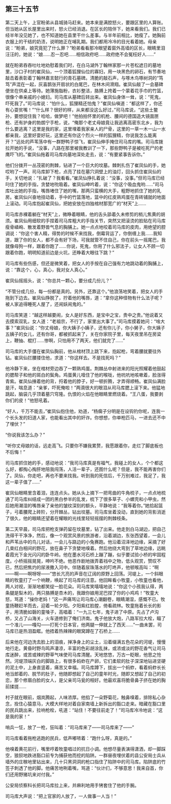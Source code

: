    

## 第三十五节

第二天上午，上官盼弟从县城骑马赶来。她本来是满腔怒火，要跟区里的人算账。但当她从区长屋里出来时，怒火已经消退。在区长的陪伴下，她来看我们。我们已经半年没见她了，也不知道她在县里干什么差事。与半年前相比，她瘦了。她胸前衣服上的干结的奶渍，说明她正在哺乳期。我们都用冷冷的目光看着她。母亲说：“盼弟，娘究竟犯了什么罪？”盼弟看看那冷眼望着窗外高墙的区长，眼睛里泪汪汪的，她说：“娘……忍一忍吧……相信政府吧……政府绝不会冤枉好人……”

就在盼弟吞吞吐吐地劝慰着我们时，在白马湖外丁翰林家那一片苍松遮日的墓地里，沙口子村的崔凤仙，一个顶着狐狸仙位的寡妇，用一块黑色的卵石，有节奏地敲击着表彰着丁翰林嘉言懿行的青石墓碑。清脆的敲石声，与啄木鸟啄树洞的“笃笃”声混在一起，灰喜鹊张开扇状的白尾巴，在林木间滑翔。崔凤仙敲了一会墓碑便坐在供桌上等待。她薄施脂粉，衣衫整洁，胳膊上挎着一个蒙着花手巾的竹篮，很像个串亲戚的小媳妇。司马库从墓碑后转出来。崔凤仙身体一耸，说：“死鬼，吓死我了。”司马库说：“怕什么，狐狸精还怕鬼？”崔凤仙嗔道：“都这样了，你还有心耍贫嘴！”“什么样？很好的样，从来都没这么好过，”司马库说，“这些土鳖孙，要想捉住我？哈哈，做梦吧！”他拍拍怀里的机枪、腰间的德国造大镜面匣枪、还有护身的勃朗宁手枪，说，“俺那个老丈母娘竟让我逃离高密东北乡，我为什么要逃离？这里是我的家，这里埋着我家亲人的尸骨，这里的一草一木一山一水都亲我，这里好耍好玩，这里还有你这个烈火一样的狐狸精，你说我怎么能离开？”远处的芦苇荡中有一群野鸭子惊飞，崔凤仙伸手掩住司马库的嘴。司马库拨拉开她的手说，“没事，八路在那里被我教训了一下，那些野鸭子是被吃死尸的老鹰吓飞的。”崔凤仙拖着司马库向墓地深处走去，说：“有要紧事告诉你。”

他们分拨开一丛茂密的荆棘，钻进了一个巨大的坟墓。棘刺扎伤了崔凤仙的手，她哎哟了一声。司马库卸下枪，点亮了挂在墓穴洞壁上的油灯，回头抓住崔凤仙的手，关切地说：“扎破了？我看看。”崔凤仙挣扎着说：“没事，没事。”但司马库已经叼住了她的手指，贪婪地吮吸着。崔凤仙呻吟着，说：“你这个吸血鬼哟……”司马库吐出她的手指，嘴唇堵住了她的嘴，那两只蛮横的大手，粗野地抓住了她的乳房。崔凤仙兴奋地扭动着，手中的竹篮落地，篮中的红皮熟鸡蛋在青砖铺就的地面上滚动。司马库抱起崔凤仙，把她安放在四独棺材那宽广的“材天”上……

司马库赤裸着躺在“材天”上，微睁着眼睛，他的舌头舔着久未修剪的梢儿焦黄的胡须。崔凤仙用细软的手捏着司马库粗大的手指关节，突然又把滚烫的脸贴在司马库瘦骨嶙峋、散发着野兽气息的胸脯上。她一点点地咬着司马库的皮肉，用绝望的腔调说：“你这个害人精，得势的时候不来找我，倒霉背运了，你倒缠上我……我知道，跟了你的女人，都不会有好下场，可我就管不住自己，你在前头一摇尾巴，我就像母狗一样，跟着你跑了……你说，死鬼，你用了什么邪法子，让女人不顾一切跟着你跑，明明知道前边是火坑，还睁着大眼往下跳？”

司马库有些伤感，但还是微笑着，把女人的手按在自己强有力地跳动着的胸脯上，说：“靠这个，心，真心，我对女人真心。”

崔凤仙摇摇头，说：“你总共一颗心，要分成几份儿？”

“不管分成几份，每一份都是真的。另外，还靠这个。”他浪荡地笑着，把女人的手拖到下边去。崔凤仙挣脱了，拧着他的嘴唇，道：“拿你这种怪物有什么法子呢？被人家追得睡死人屋了，还闹妖闹鬼的。”

司马库笑道：“越这样越要闹，女人是好东西，是宝中之宝，贵中之贵。”他说着又去摸索双乳，女人道：“老祖宗，不行了，家里出大事了。”司马库摸着她问：“啥大事？”崔凤仙说：“你丈母娘，你大姨子小姨子，还有你儿子，你小舅子，你大姨子五姨子的女儿，还有你哥，都被抓起来了，关在你家院子里，每天夜里吊在房梁上，鞭抽、棍打……惨啊，只怕用不了两天，他们就完了……”

司马库的大手僵在崔凤仙胸前，他从棺材顶上跳下来，抱起枪，弯着腰就要往外钻。崔凤仙拦腰搂住他，求道：“你这样去。不是找死吗？”

他冷静下来，坐在棺材旁边吞了一颗熟鸡蛋。荆棘丛中射进来的阳光照耀着他鼓起的腮帮子和他的斑白的鬓角。鸡蛋黄儿噎住了他的喉咙，他吭吭地咳嗽着，脸涨得青紫。崔凤仙捶着他的背，捋着他的脖子，好一顿折腾，才弄得顺畅。崔凤仙满脸是汗，喘息道：“亲爹，吓死俺啦！”两滴很大的眼泪从司马库腮上滚下来。他猛地跳起，脑袋几乎顶着墓穴穹隆。仇恨的火焰在他眼睛里燃烧着。“王八蛋，我要剥你们的皮！”他怒吼着。

“好人，千万不能去，”崔凤仙抱住他，劝道，“杨瘸子分明是在设钩钓你呢，连我一个长头发的妇道人家，也能看出其中的奸诈。你想想，你单枪匹马，一进去还不中了埋伏？”

“你说我该怎么办？”

“听你丈母娘的话，远走高飞。只要你不嫌我累赘，我愿跟着你，走烂了脚底板也不后悔！”

司马库抓住她的手，感动地说：“我司马库真是有福气，我碰上的女人，个个都这么好，都掏心掏肝地陪我闯荡，人活一辈子，还图什么呢？但是，我不能再害你们了。凤仙，你走吧，再也不要来找我。听到我的死信后，千万别难过，我足了，我这一辈子值了……”

崔凤仙眼睛里含着泪，连连点头。她从头上摘下一把弯曲的牛角梳子，一点点地梳通了司马库纠结成一团的黑白参半的乱发，梳下了很多草子、小螺壳和小甲虫，然后她用潮湿的嘴唇亲了亲他的皱纹深刻的额头，平静地说：“我等着你。”她拾起篮子，弓着腰爬上砖阶，分开棘丛，钻出坟墓。司马库坐着没动，直到她的背影消逝了很久，他的眼睛还望着在耀眼的光线里轻轻摇摆的荆棘枝条。

第二天早晨，司马库把枪支弹药留在坟墓里，钻了出来。他走到白马湖边，把自己洗得干干净净，然后，像一个观赏风景的旅游者，沿着湖边，东张西望着，一会儿和芦苇丛中的鸟儿对话，一会儿与路边的小兔赛跑。他沿着沼泽地边缘，采摘了好几束红白相间的野花，放在鼻子下贪婪地嗅着。然后他绕大弯到了草地边缘，远眺着霞光下金光闪闪的卧牛岭。他在墨水河石桥上蹦了蹦，似乎要试验小桥的牢固程度。小桥摇摇晃晃，呻吟不绝。他恶作剧地拨弄着裆中之物，低头观赏，赞叹不已，然后把焦灼的尿液撒入河中。伴随着尿珠落水的叮咚声，他顿喉高叫：“啊——啊——啊呀呀——”悠长亢亮的声音在辽阔的原野上回荡。河堤上，一个斜眼睛的牧童打了一个响鞭，唤起了司马库的注意。他回眸看小牧童，小牧童也看他，两人对视，渐渐地都笑绽一脸花朵。司马库笑嘻嘻地说：“你这个小孩我认得，两条腿是梨木的，两只胳膊是杏木的，我跟你娘用泥巴捏了你的小鸡鸡！”牧童大怒，骂道：“操你老妈！”这一声痛骂让司马库心潮翻卷，眼睛潮湿，感慨不已。牧童扬鞭赶羊而去，迎着一轮夕阳。夕阳紫红脸膛，倚看疏林。牧童拖着长长的影子，用清脆如磬的童嗓子，高唱着：“一九三七年，鬼子进了中原。先占了卢沟桥，又占了山海关，火车道修到了俺们济南。鬼子他放大炮，八路军拉大栓，瞄了一个准儿——嘎勾——打死个日本官，他两腿一伸就上了西天……”一曲未罢，司马库已是热泪盈眶。他捂着热辣辣的眼窝蹲在了石桥上……

后来他在河边洗去脸上的泪痕，掸净身上的尘土，沿着缀满五色花朵的河堤，慢慢地行走。黄昏时野鸟鸣声凄凉，丰富的色彩胡涂乱抹，或浓或淡的野花香气让司马库迷醉，或苦或辣的野草气味使司马库清醒。天地悠悠，万古一眨眼，他思之怆然。河堤顶端灰白的脚路上，有很多蚂蚱在产卵，它们柔软的肚子深深地钻进坚硬的泥土中，上身直竖着，痛苦又幸福。司马库蹲下，拔出一个蚂蚱，看着蚂蚱长长地当郎着的、脱节的肚子，他随即想起了自己的童年时光，随即又想起了自己的初恋，那个修眉白脸的女人，是父亲司马瓮的相好。他最欢喜将脆骨鼻子挤在她的胸前揉搓……

村子就在眼前，烟岚腾起，人味浓厚。他掐了一朵野菊花，触鼻嗅着，排除私心杂念，拴住心猿意马，大模大样地对着自家南墙上新拆出的豁口走来。暗藏在豁口里的民兵跳出来，拉响枪栓，吼道：“站住！不要往前走了！”司马库冷冷地说：“这是我的家！”

哨兵一怔，放了一枪，狂叫着：“司马库来了——司马库来了——”

司马库看着拖枪逃跑的民兵，低声嘟哝着：“跑什么呀，真是的。”

他嗅着黄花前行，嘴里哼着牧童唱过的抗日小调。他想尽量表演得潇洒，却一脚踩空，狼狈地跌进豁口前专为捕获他而挖的陷阱。一群昼夜埋伏着的县公安局士兵从墙外的庄稼地里钻出来，几十只黑洞洞的枪口指住了陷阱中的司马库。陷阱底的竹签子刺透了他的脚。他痛苦地咧着嘴，骂道：“伙计们，不够意思！我来自首，你们还用野猪坑来对付我。”

公安局侦察科长把司马库拉上来，并麻利地用手铐套住了他的手腕。

司马库大声说：“把上官家的人放了，一人做事一人当！”